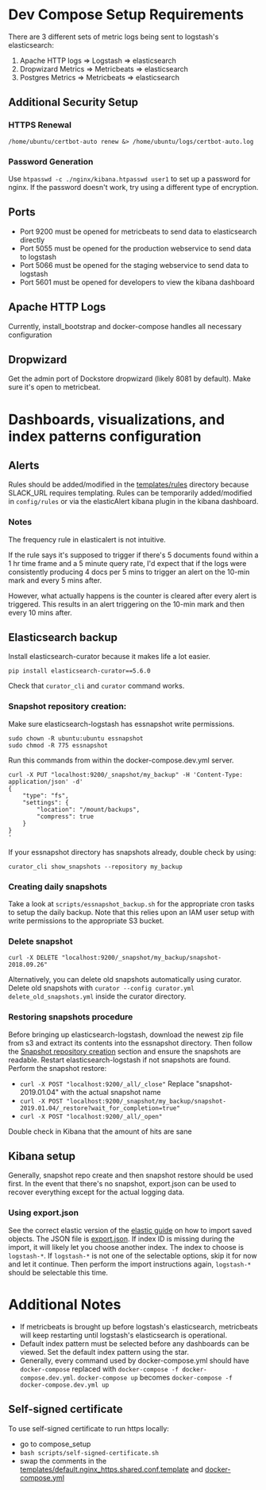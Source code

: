 # Dev Compose Setup Requirements
There are 3 different sets of metric logs being sent to logstash's elasticsearch:
1. Apache HTTP logs => Logstash => elasticsearch
2. Dropwizard Metrics => Metricbeats => elasticsearch
3. Postgres Metrics => Metricbeats => elasticsearch

## Additional Security Setup

### HTTPS Renewal
`/home/ubuntu/certbot-auto renew &> /home/ubuntu/logs/certbot-auto.log`

### Password Generation
Use `htpasswd -c ./nginx/kibana.htpasswd user1` to set up a password for nginx.  If the password doesn't work, try using a different type of encryption.

## Ports
- Port 9200 must be opened for metricbeats to send data to elasticsearch directly
- Port 5055 must be opened for the production webservice to send data to logstash
- Port 5066 must be opened for the staging webservice to send data to logstash
- Port 5601 must be opened for developers to view the kibana dashboard

## Apache HTTP Logs

Currently, install\_bootstrap and docker-compose handles all necessary configuration

<!-- Long term, will likely move to AWS RDS, making postgres setup simpler
## Postgres

Setup is unlikely required if metricbeats and postgres are on the same docker network.  If it isn't, ensure that `/etc/postgresql/9.6/main/pg_hba.conf` allows the requests.
Additionally, if pg\_stat\_statements are required, `shared_preload_libraries = 'pg_stat_statements'` needs to be added to the `/etc/postgresql/9.6/main/postgresql.conf` file.
-->

## Dropwizard

Get the admin port of Dockstore dropwizard (likely 8081 by default).  Make sure it's open to metricbeat.

# Dashboards, visualizations, and index patterns configuration

## Alerts

Rules should be added/modified in the [templates/rules](templates/rules) directory because SLACK\_URL requires templating. Rules can be temporarily added/modified in `config/rules` or via the elasticAlert kibana plugin in the kibana dashboard.

### Notes

The frequency rule in elasticalert is not intuitive.

If the rule says it's supposed to trigger if there's 5 documents found within a 1 hr time frame and a 5 minute query rate, I'd expect that if the logs were consistently producing 4 docs per 5 mins to trigger an alert on the 10-min mark and every 5 mins after.

However, what actually happens is the counter is cleared after every alert is triggered.  This results in an alert triggering on the 10-min mark and then every 10 mins after.


## Elasticsearch backup
Install elasticsearch-curator because it makes life a lot easier.
```
pip install elasticsearch-curator==5.6.0
``` 
Check that `curator_cli` and `curator` command works.

### Snapshot repository creation:
Make sure elasticsearch-logstash has essnapshot write permissions. 
```
sudo chown -R ubuntu:ubuntu essnapshot
sudo chmod -R 775 essnapshot
```
Run this commands from within the docker-compose.dev.yml server.
```
curl -X PUT "localhost:9200/_snapshot/my_backup" -H 'Content-Type: application/json' -d'
{
    "type": "fs",
    "settings": {
        "location": "/mount/backups",
        "compress": true
    }
}
'
```
If your essnapshot directory has snapshots already, double check by using:
```
curator_cli show_snapshots --repository my_backup
```

### Creating daily snapshots

Take a look at `scripts/essnapshot_backup.sh` for the appropriate cron tasks to setup the daily backup. Note that this relies upon an IAM user setup with write permissions to the appropriate S3 bucket. 

### Delete snapshot
`curl -X DELETE "localhost:9200/_snapshot/my_backup/snapshot-2018.09.26"`

Alternatively, you can delete old snapshots automatically using curator.  Delete old snapshots with `curator --config curator.yml delete_old_snapshots.yml` inside the curator directory.


### Restoring snapshots procedure
Before bringing up elasticsearch-logstash, download the newest zip file from s3 and extract its contents into the essnapshot directory. Then follow the [Snapshot repository creation](#snapshot-repository-creation) section and ensure the snapshots are readable.  Restart elasticsearch-logstash if not snapshots are found.  Perform the snapshot restore:
- `curl -X POST "localhost:9200/_all/_close"`
Replace "snapshot-2019.01.04" with the actual snapshot name
- `curl -X POST "localhost:9200/_snapshot/my_backup/snapshot-2019.01.04/_restore?wait_for_completion=true"`
- `curl -X POST "localhost:9200/_all/_open"`

Double check in Kibana that the amount of hits are sane

## Kibana setup
Generally, snapshot repo create and then snapshot restore should be used first.  In the event that there's no snapshot, export.json can be used to recover everything except for the actual logging data.

### Using export.json
See the correct elastic version of the [elastic guide](https://www.elastic.co/guide/en/kibana/current/managing-saved-objects.html#_import_objects) on how to import saved objects.  The JSON file is [export.json](export.json).  If index ID is missing during the import, it will likely let you choose another index.  The index to choose is `logstash-*`.  If `logstash-*` is not one of the selectable options, skip it for now and let it continue.  Then perform the import instructions again, `logstash-*` should be selectable this time.

# Additional Notes
- If metricbeats is brought up before logstash's elasticsearch, metricbeats will keep restarting until logstash's elasticsearch is operational.
- Default index pattern must be selected before any dashboards can be viewed.  Set the default index pattern using the star.
- Generally, every command used by docker-compose.yml should have `docker-compose` replaced with `docker-compose -f docker-compose.dev.yml`. `docker-compose up` becomes `docker-compose -f docker-compose.dev.yml up`

## Self-signed certificate
To use self-signed certificate to run https locally: 
- go to compose\_setup
- `bash scripts/self-signed-certificate.sh`
- swap the comments in the [templates/default.nginx_https.shared.conf.template](templates/default.nginx_https.shared.conf.template) and [docker-compose.yml](docker-compose.yml)
